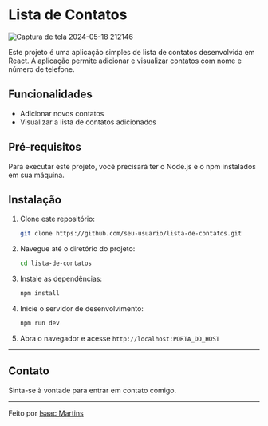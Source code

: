 # Lista de Contatos

![Captura de tela 2024-05-18 212146](https://github.com/DevZank/ListaContatos_React/assets/111926496/26834c9d-c921-407d-92fd-bfea9f5274e9)

Este projeto é uma aplicação simples de lista de contatos desenvolvida em React. A aplicação permite adicionar e visualizar contatos com nome e número de telefone. 

## Funcionalidades

- Adicionar novos contatos
- Visualizar a lista de contatos adicionados

## Pré-requisitos

Para executar este projeto, você precisará ter o Node.js e o npm instalados em sua máquina.

## Instalação

1. Clone este repositório:

   ```bash
   git clone https://github.com/seu-usuario/lista-de-contatos.git

2. Navegue até o diretório do projeto:
    ```bash
    cd lista-de-contatos
    ```
3. Instale as dependências:
    ```bash
    npm install
    ```
4. Inicie o servidor de desenvolvimento:
    ```bash
    npm run dev
    ```
5. Abra o navegador e acesse `http://localhost:PORTA_DO_HOST`

---

## Contato

Sinta-se à vontade para entrar em contato comigo.

---

Feito por [Isaac Martins](https://www.linkedin.com/in/isaacmjsilva/)
